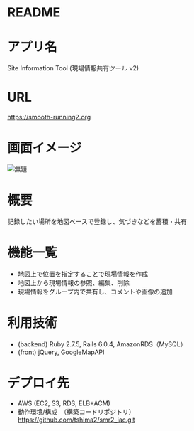 # README

# アプリ名 #
Site Information Tool (現場情報共有ツール v2)  

# URL #
https://smooth-running2.org

# 画面イメージ #
![無題](https://user-images.githubusercontent.com/76857613/162597504-53994cf4-1a41-482c-bb80-720d5b45009b.png)

# 概要 #
記録したい場所を地図ベースで登録し、気づきなどを蓄積・共有

# 機能一覧 #
- 地図上で位置を指定することで現場情報を作成	
- 地図上から現場情報の参照、編集、削除
- 現場情報をグループ内で共有し、コメントや画像の追加

# 利用技術 #
- (backend) Ruby 2.7.5, Rails 6.0.4, AmazonRDS（MySQL）
- (front) jQuery, GoogleMapAPI

# デプロイ先
- AWS (EC2, S3, RDS, ELB+ACM)
- 動作環境/構成　（構築コードリポジトリ）https://github.com/tshima2/smr2_iac.git
